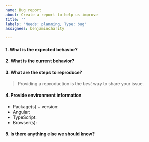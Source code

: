 ```yaml
---
name: Bug report
about: Create a report to help us improve
title: ''
labels: 'Needs: planning, Type: bug'
assignees: benjamincharity

---
```


#### 1. What is the expected behavior?


#### 2. What is the current behavior?


#### 3. What are the steps to reproduce?

> Providing a reproduction is the *best* way to share your issue.


#### 4. Provide environment information

- Package(s) + version:
- Angular:
- TypeScript:
- Browser(s):


#### 5. Is there anything else we should know?

